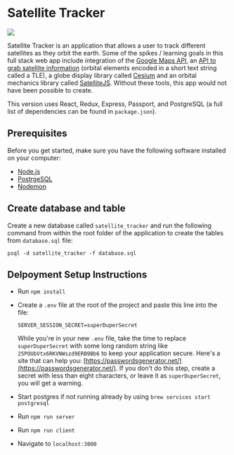 
# Satellite Tracker

![](https://img.shields.io/github/languages/top/jamespetran/satellite-tracker)

Satellite Tracker is an application that allows a user to track different satellites as they orbit the earth. Some of the spikes / learning goals in this full stack web app include integration of the [Google Maps API](https://developers.google.com/maps), an [API to grab satellite information](https://tle.ivanstanojevic.me/#/) (orbital elements encoded in a short text string called a TLE), a globe display library called [Cesium](https://cesium.com/platform/cesiumjs/) and an orbital mechanics library called [SatelliteJS](https://github.com/shashwatak/satellite-js). Without these tools, this app would not have been possible to create.

This version uses React, Redux, Express, Passport, and PostgreSQL (a full list of dependencies can be found in `package.json`).

## Prerequisites

Before you get started, make sure you have the following software installed on your computer:

- [Node.js](https://nodejs.org/en/)
- [PostrgeSQL](https://www.postgresql.org/)
- [Nodemon](https://nodemon.io/)

## Create database and table

Create a new database called `satellite_tracker` and run the following command from within the root folder of the application to create the tables from ```database.sql``` file:

```psql -d satellite_tracker -f database.sql```

## Delpoyment Setup Instructions

- Run `npm install`
- Create a `.env` file at the root of the project and paste this line into the file:
  ```
  SERVER_SESSION_SECRET=superDuperSecret
  ```
  While you're in your new `.env` file, take the time to replace `superDuperSecret` with some long random string like `25POUbVtx6RKVNWszd9ERB9Bb6` to keep your application secure. Here's a site that can help you: [https://passwordsgenerator.net/](https://passwordsgenerator.net/). If you don't do this step, create a secret with less than eight characters, or leave it as `superDuperSecret`, you will get a warning.
  
- Start postgres if not running already by using `brew services start postgresql`
- Run `npm run server`
- Run `npm run client`
- Navigate to `localhost:3000`
